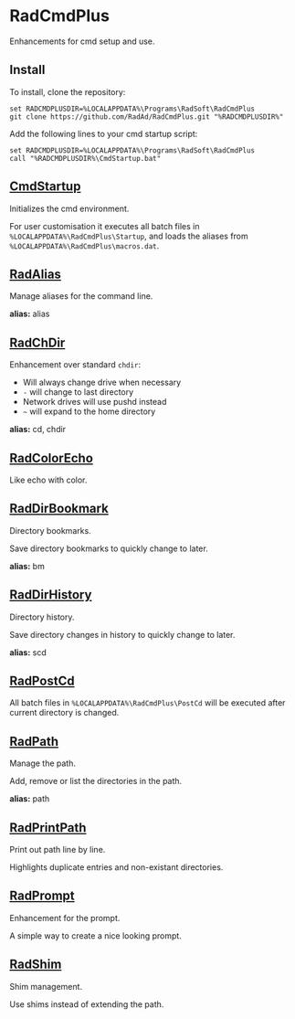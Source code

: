 # RadCmdPlus
Enhancements for cmd setup and use.

## Install

To install, clone the repository:
```
set RADCMDPLUSDIR=%LOCALAPPDATA%\Programs\RadSoft\RadCmdPlus
git clone https://github.com/RadAd/RadCmdPlus.git "%RADCMDPLUSDIR%"
```

Add the following lines to your cmd startup script:
```
set RADCMDPLUSDIR=%LOCALAPPDATA%\Programs\RadSoft\RadCmdPlus
call "%RADCMDPLUSDIR%\CmdStartup.bat"
```

## [CmdStartup](CmdStartup.bat)
Initializes the cmd environment.

For user customisation it executes all batch files in `%LOCALAPPDATA%\RadCmdPlus\Startup`,
and loads the aliases from `%LOCALAPPDATA%\RadCmdPlus\macros.dat`.

## [RadAlias](bin/RadAlias.bat)
Manage aliases for the command line.

**alias:** alias

## [RadChDir](bin/RadChDir.bat)
Enhancement over standard `chdir`:
- Will always change drive when necessary
- `-` will change to last directory
- Network drives will use pushd instead
- `~` will expand to the home directory

**alias:** cd, chdir

## [RadColorEcho](bin/RadColorEcho.bat)
Like echo with color.

## [RadDirBookmark](bin/RadDirBookmark.bat)
Directory bookmarks.

Save directory bookmarks to quickly change to later.

**alias:** bm

## [RadDirHistory](bin/RadDirHistory.bat)
Directory history.

Save directory changes in history to quickly change to later.

**alias:** scd

## [RadPostCd](bin/RadPostCd.bat)
All batch files in `%LOCALAPPDATA%\RadCmdPlus\PostCd` will be executed after current directory is changed.

## [RadPath](bin/RadPath.bat)
Manage the path.

Add, remove or list the directories in the path.

**alias:** path

## [RadPrintPath](bin/RadPrintPath.bat)
Print out path line by line.

Highlights duplicate entries and non-existant directories.

## [RadPrompt](bin/RadPrompt.bat)
Enhancement for the prompt.

A simple way to create a nice looking prompt.

## [RadShim](bin/RadShim.bat)
Shim management.

Use shims instead of extending the path.
